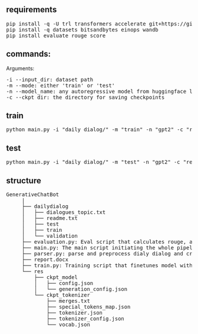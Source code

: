 ## requirements
<pre>
pip install -q -U trl transformers accelerate git+https://github.com/huggingface/peft.git
pip install -q datasets bitsandbytes einops wandb
pip install evaluate rouge_score
</pre>
## commands: 
Arguments:
<pre>
-i --input_dir: dataset path
-m --mode: either 'train' or 'test'
-n --model_name: any autoregressive model from huggingface like gpt2
-c --ckpt_dir: the directory for saving checkpoints
</pre>

## train
<pre>
python main.py -i "daily_dialog/" -m "train" -n "gpt2" -c "res"
</pre>
## test
<pre>
python main.py -i "daily_dialog/" -m "test" -n "gpt2" -c "res"
</pre>

## structure
<pre>
GenerativeChatBot
     |
     ├── dailydialog
     │   ├── dialogues_topic.txt
     │   ├── readme.txt
     │   ├── test
     │   ├── train
     │   └── validation
     ├── evaluation.py: Eval script that calculates rouge, and bleu scores
     ├── main.py: The main script initiating the whole pipeline
     ├── parser.py: parse and preprocess dialy dialog and creates the dataset
     ├── report.docx
     ├── train.py: Training script that finetunes model with LORA
     └── res
         ├── ckpt_model
         │   ├── config.json
         │   └── generation_config.json
         └── ckpt_tokenizer
             ├── merges.txt
             ├── special_tokens_map.json
             ├── tokenizer.json
             ├── tokenizer_config.json
             └── vocab.json
</pre>
